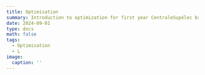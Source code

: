 ```yaml
---
title: Optimisation
summary: Introduction to optimization for first year CentraleSupélec bachelors
date: 2024-09-01
type: docs
math: false
tags:
  - Optimisation
  - L
image:
  caption: ''
---
```


